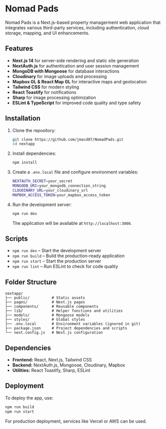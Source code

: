 # Nomad Pads

Nomad Pads is a Next.js-based property managerment web application that integrates various third-party services, including authentication, cloud storage, mapping, and UI enhancements.

## Features

- **Next.js 14** for server-side rendering and static site generation
- **NextAuth.js** for authentication and user session management
- **MongoDB with Mongoose** for database interactions
- **Cloudinary** for image uploads and processing
- **Mapbox GL & React Map GL** for interactive maps and geolocation
- **Tailwind CSS** for modern styling
- **React Toastify** for notifications
- **Sharp** for image processing optimization
- **ESLint & TypeScript** for improved code quality and type safety

## Installation

1. Clone the repository:

   ```sh
   git clone https://github.com/jmacd87/NomadPads.git
   cd nextapp
   ```

2. Install dependencies:

   ```sh
   npm install
   ```

3. Create a `.env.local` file and configure environment variables:

   ```sh
   NEXTAUTH_SECRET=your_secret
   MONGODB_URI=your_mongodb_connection_string
   CLOUDINARY_URL=your_cloudinary_url
   MAPBOX_ACCESS_TOKEN=your_mapbox_access_token
   ```

4. Run the development server:
   ```sh
   npm run dev
   ```
   The application will be available at `http://localhost:3000`.

## Scripts

- `npm run dev` – Start the development server
- `npm run build` – Build the production-ready application
- `npm run start` – Start the production server
- `npm run lint` – Run ESLint to check for code quality

## Folder Structure

```
nextapp/
├── public/          # Static assets
├── pages/           # Next.js pages
├── components/      # Reusable components
├── lib/             # Helper functions and utilities
├── models/          # Mongoose models
├── styles/          # Global styles
├── .env.local       # Environment variables (ignored in git)
├── package.json     # Project dependencies and scripts
└── next.config.js   # Next.js configuration
```

## Dependencies

- **Frontend:** React, Next.js, Tailwind CSS
- **Backend:** NextAuth.js, Mongoose, Cloudinary, Mapbox
- **Utilities:** React Toastify, Sharp, ESLint

## Deployment

To deploy the app, use:

```sh
npm run build
npm run start
```

For production deployment, services like Vercel or AWS can be used.
